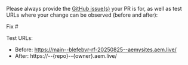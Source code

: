 Please always provide the [GitHub issue(s)](../issues) your PR is for, as well as test URLs where your change can be observed (before and after):

Fix #<gh-issue-id>

Test URLs:
- Before: https://main--blefebvr-rf-20250825--aemysites.aem.live/
- After: https://<branch>--{repo}--{owner}.aem.live/
